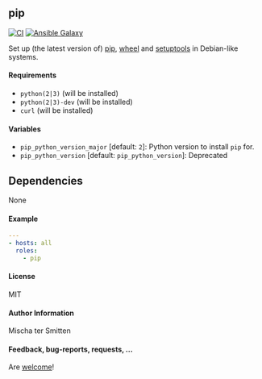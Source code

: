 ## pip

[![CI](https://github.com/Oefenweb/ansible-pip/workflows/CI/badge.svg)](https://github.com/Oefenweb/ansible-pip/actions?query=workflow%3ACI)
[![Ansible Galaxy](http://img.shields.io/badge/ansible--galaxy-pip-blue.svg)](https://galaxy.ansible.com/Oefenweb/pip)

Set up (the latest version of) [pip](https://pypi.python.org/pypi/pip), [wheel](https://packaging.python.org/key_projects/#wheel) and [setuptools](https://packaging.python.org/key_projects/#setuptools) in Debian-like systems.

#### Requirements

* `python(2|3)` (will be installed)
* `python(2|3)-dev` (will be installed)
* `curl` (will be installed)

#### Variables

* `pip_python_version_major` [default: `2`]: Python version to install `pip` for.
* `pip_python_version` [default: `pip_python_version`]: Deprecated

## Dependencies

None

#### Example

```yaml
---
- hosts: all
  roles:
    - pip
```

#### License

MIT

#### Author Information

Mischa ter Smitten

#### Feedback, bug-reports, requests, ...

Are [welcome](https://github.com/Oefenweb/ansible-pip/issues)!
